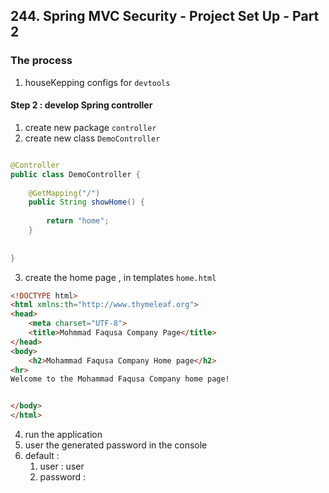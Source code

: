 ## 244. Spring MVC Security - Project Set Up - Part 2

### The process 
1. houseKepping configs for `devtools`


#### Step 2 : develop Spring controller 
1. create new package `controller`
2. create new class `DemoController`
```java

@Controller
public class DemoController {
    
    @GetMapping("/")
    public String showHome() {
        
        return "home"; 
    }
    
    
}
```
3. create the home page , in templates `home.html`
```html
<!DOCTYPE html>
<html xmlns:th="http://www.thymeleaf.org">
<head>
    <meta charset="UTF-8">
    <title>Mohmmad Faqusa Company Page</title>
</head>
<body>
    <h2>Mohammad Faqusa Company Home page</h2>
<hr>
Welcome to the Mohammad Faqusa Company home page! 


</body>
</html>

```
4. run the application 
5. user the generated password in the console 
6. default : 
   1. user : user 
   2. password : <from the console> 

